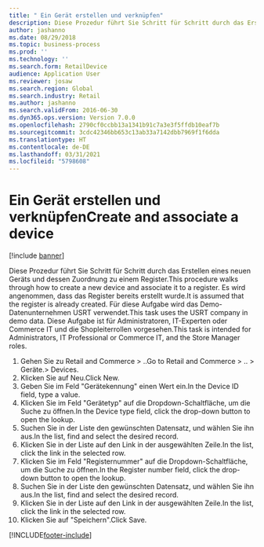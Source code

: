 ```yaml
---
title: " Ein Gerät erstellen und verknüpfen"
description: Diese Prozedur führt Sie Schritt für Schritt durch das Erstellen eines neuen Geräts und dessen Zuordnung zu einem Register.
author: jashanno
ms.date: 08/29/2018
ms.topic: business-process
ms.prod: ''
ms.technology: ''
ms.search.form: RetailDevice
audience: Application User
ms.reviewer: josaw
ms.search.region: Global
ms.search.industry: Retail
ms.author: jashanno
ms.search.validFrom: 2016-06-30
ms.dyn365.ops.version: Version 7.0.0
ms.openlocfilehash: 2790cf0ccbb13a1341b91c7a3e3f5ffdb10eaf7b
ms.sourcegitcommit: 3cdc42346bb653c13ab33a7142dbb7969f1f6dda
ms.translationtype: HT
ms.contentlocale: de-DE
ms.lasthandoff: 03/31/2021
ms.locfileid: "5798608"
---
```

# <a name="create-and-associate-a-device"></a><span data-ttu-id="7fb89-103"> Ein Gerät erstellen und verknüpfen</span><span class="sxs-lookup"><span data-stu-id="7fb89-103">Create and associate a device</span></span>

[!include [banner](../includes/banner.md)]

<span data-ttu-id="7fb89-104">Diese Prozedur führt Sie Schritt für Schritt durch das Erstellen eines neuen Geräts und dessen Zuordnung zu einem Register.</span><span class="sxs-lookup"><span data-stu-id="7fb89-104">This procedure walks through how to create a new device and associate it to a register.</span></span> <span data-ttu-id="7fb89-105">Es wird angenommen, dass das Register bereits erstellt wurde.</span><span class="sxs-lookup"><span data-stu-id="7fb89-105">It is assumed that the register is already created.</span></span>  <span data-ttu-id="7fb89-106">Für diese Aufgabe wird das Demo-Datenunternehmen USRT verwendet.</span><span class="sxs-lookup"><span data-stu-id="7fb89-106">This task uses the USRT company in demo data.</span></span> <span data-ttu-id="7fb89-107">Diese Aufgabe ist für Administratoren, IT-Experten oder Commerce IT und die Shopleiterrollen vorgesehen.</span><span class="sxs-lookup"><span data-stu-id="7fb89-107">This task is intended for Administrators, IT Professional or Commerce IT, and the Store Manager roles.</span></span>

1. <span data-ttu-id="7fb89-108">Gehen Sie zu Retail and Commerce > ..</span><span class="sxs-lookup"><span data-stu-id="7fb89-108">Go to Retail and Commerce > ..</span></span> <span data-ttu-id="7fb89-109">> Geräte.</span><span class="sxs-lookup"><span data-stu-id="7fb89-109">> Devices.</span></span>
2. <span data-ttu-id="7fb89-110">Klicken Sie auf Neu.</span><span class="sxs-lookup"><span data-stu-id="7fb89-110">Click New.</span></span>
3. <span data-ttu-id="7fb89-111">Geben Sie im Feld "Gerätekennung" einen Wert ein.</span><span class="sxs-lookup"><span data-stu-id="7fb89-111">In the Device ID field, type a value.</span></span>
4. <span data-ttu-id="7fb89-112">Klicken Sie im Feld "Gerätetyp" auf die Dropdown-Schaltfläche, um die Suche zu öffnen.</span><span class="sxs-lookup"><span data-stu-id="7fb89-112">In the Device type field, click the drop-down button to open the lookup.</span></span>
5. <span data-ttu-id="7fb89-113">Suchen Sie in der Liste den gewünschten Datensatz, und wählen Sie ihn aus.</span><span class="sxs-lookup"><span data-stu-id="7fb89-113">In the list, find and select the desired record.</span></span>
6. <span data-ttu-id="7fb89-114">Klicken Sie in der Liste auf den Link in der ausgewählten Zeile.</span><span class="sxs-lookup"><span data-stu-id="7fb89-114">In the list, click the link in the selected row.</span></span>
7. <span data-ttu-id="7fb89-115">Klicken Sie im Feld "Registernummer" auf die Dropdown-Schaltfläche, um die Suche zu öffnen.</span><span class="sxs-lookup"><span data-stu-id="7fb89-115">In the Register number field, click the drop-down button to open the lookup.</span></span>
8. <span data-ttu-id="7fb89-116">Suchen Sie in der Liste den gewünschten Datensatz, und wählen Sie ihn aus.</span><span class="sxs-lookup"><span data-stu-id="7fb89-116">In the list, find and select the desired record.</span></span>
9. <span data-ttu-id="7fb89-117">Klicken Sie in der Liste auf den Link in der ausgewählten Zeile.</span><span class="sxs-lookup"><span data-stu-id="7fb89-117">In the list, click the link in the selected row.</span></span>
10. <span data-ttu-id="7fb89-118">Klicken Sie auf "Speichern".</span><span class="sxs-lookup"><span data-stu-id="7fb89-118">Click Save.</span></span>



[!INCLUDE[footer-include](../../includes/footer-banner.md)]
